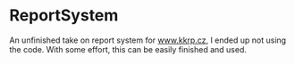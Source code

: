 # ReportSystem
An unfinished take on report system for www.kkrp.cz, I ended up not using the code.
With some effort, this can be easily finished and used.
